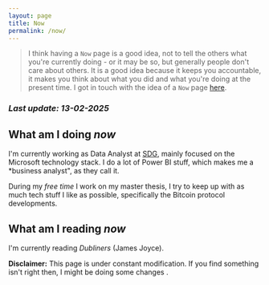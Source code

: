```yaml
---
layout: page
title: Now
permalink: /now/
---
```


> I think having a `Now` page is a good idea, not to tell the others what you're currently doing - or it may be so, but generally people don't care about others. It is a good idea because it keeps you accountable, it makes you think about what you did and what you're doing at the present time. I got in touch with the idea of a `Now` page [here](https://nownownow.com/).

### *Last update: 13-02-2025*

## What am I doing *now*

I'm currently working as Data Analyst at [SDG](sdggroup.com), mainly focused on the Microsoft technology stack.
I do a lot of Power BI stuff, which makes me a *business analyst", as they call it.

During my *free time* I work on my master thesis, I try to keep up with as much tech
stuff I like as possible, specifically the Bitcoin protocol developments.

## What am I reading *now*

I'm currently reading *Dubliners* (James Joyce).

**Disclaimer:** This page is under constant modification.
If you find something isn't right then,
I might be doing some changes .


